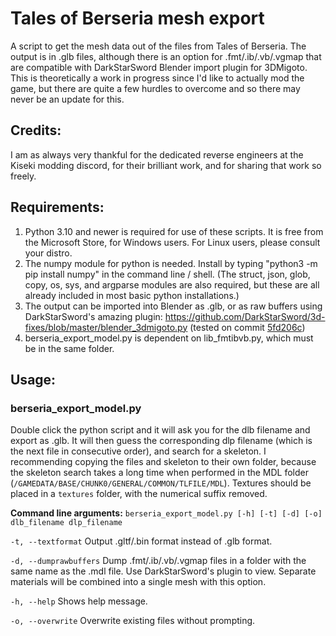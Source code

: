 # Tales of Berseria mesh export
A script to get the mesh data out of the files from Tales of Berseria.  The output is in .glb files, although there is an option for .fmt/.ib/.vb/.vgmap that are compatible with DarkStarSword Blender import plugin for 3DMigoto.  This is theoretically a work in progress since I'd like to actually mod the game, but there are quite a few hurdles to overcome and so there may never be an update for this.

## Credits:
I am as always very thankful for the dedicated reverse engineers at the Kiseki modding discord, for their brilliant work, and for sharing that work so freely.

## Requirements:
1. Python 3.10 and newer is required for use of these scripts.  It is free from the Microsoft Store, for Windows users.  For Linux users, please consult your distro.
2. The numpy module for python is needed.  Install by typing "python3 -m pip install numpy" in the command line / shell.  (The struct, json, glob, copy, os, sys, and argparse modules are also required, but these are all already included in most basic python installations.)
3. The output can be imported into Blender as .glb, or as raw buffers using DarkStarSword's amazing plugin: https://github.com/DarkStarSword/3d-fixes/blob/master/blender_3dmigoto.py (tested on commit [5fd206c](https://raw.githubusercontent.com/DarkStarSword/3d-fixes/5fd206c52fb8c510727d1d3e4caeb95dac807fb2/blender_3dmigoto.py))
4. berseria_export_model.py is dependent on lib_fmtibvb.py, which must be in the same folder.  

## Usage:
### berseria_export_model.py
Double click the python script and it will ask you for the dlb filename and export as .glb.  It will then guess the corresponding dlp filename (which is the next file in consecutive order), and search for a skeleton.  I recommending copying the files and skeleton to their own folder, because the skeleton search takes a long time when performed in the MDL folder (`/GAMEDATA/BASE/CHUNK0/GENERAL/COMMON/TLFILE/MDL`).  Textures should be placed in a `textures` folder, with the numerical suffix removed.

**Command line arguments:**
`berseria_export_model.py [-h] [-t] [-d] [-o] dlb_filename dlp_filename`

`-t, --textformat`
Output .gltf/.bin format instead of .glb format.

`-d, --dumprawbuffers`
Dump .fmt/.ib/.vb/.vgmap files in a folder with the same name as the .mdl file.  Use DarkStarSword's plugin to view.  Separate materials will be combined into a single mesh with this option.

`-h, --help`
Shows help message.

`-o, --overwrite`
Overwrite existing files without prompting.